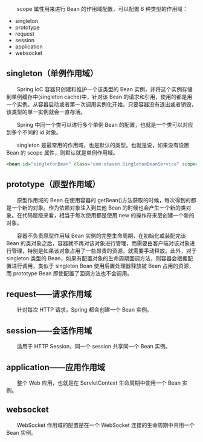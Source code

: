&emsp;&emsp;scope 属性用来进行 Bean 的作用域配置，可以配置 6 种类型的作用域：

- singleton
- prototype
- request
- session
- application
- websocket

## singleton（单例作用域）

&emsp;&emsp;Spring IoC 容器只创建和维护一个该类型的 Bean 实例，并将这个实例存储到单例缓存中(singleton cache)中，针对该 Bean 的请求和引用，使用的都是用一个实例。从容器启动或者第一次调用实例化开始，只要容器没有退出或者销毁，该类型的单一实例就会一直存活。

&emsp;&emsp;Spring 中同一个类可以进行多个单例 Bean 的配置，也就是一个类可以对应到多个不同的 id 对象。

&emsp;&emsp;singleton 是最常用的作用域，也是默认的类型。也就是说，如果没有设置 Bean 的 scope 属性，则默认就是单例作用域。

```xml
<bean id="singletonBean" class="com.staven.SingletonBeanService" scope="singleton" />
```

## prototype（原型作用域）

&emsp;&emsp;原型作用域的 Bean 在使用容器的 getBean()方法获取的时候，每次得到的都是一个新的对象。作为依赖对象注入到其他 Bean 的时候也会产生一个新的类对象。在代码层级来看，相当于每次使用都是使用 new 的操作符来层创建一个新的对象。

&emsp;&emsp;容器不负责原型作用域 Bean 实例的完整生命周期，在初始化或装配完该 Bean 的类对象之后，容器就不再对该对象进行管理，而需要由客户端对该对象进行管理，特别是如果该对象占用了一些昂贵的资源，就需要手动释放。此外，对于 singleton 类型的 Bean，如果有配置对象的生命周期回调方法，则容器会根据配置进行调用，类似于 singleton Bean 使用后置处理器释放被 Bean 占用的资源，而 prototype Bean 即使配置了回调方法也不会调用。

## request——请求作用域

&emsp;&emsp;针对每次 HTTP 请求，Spring 都会创建一个 Bean 实例。

## session——会话作用域

&emsp;&emsp;适用于 HTTP Session，同一个 session 共享同一个 Bean 实例。

## application——应用作用域

&emsp;&emsp;整个 Web 应用，也就是在 ServletContext 生命周期中使用一个 Bean 实例。

## websocket

&emsp;&emsp;WebSocket 作用域的配置是在一个 WebSocket 连接的生命周期中共用一个 Bean 实例。
